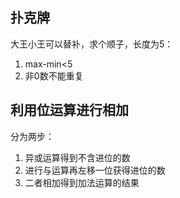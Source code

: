 ## 扑克牌  
大王小王可以替补，求个顺子，长度为5：  
1. max-min<5  
2. 非0数不能重复  
## 利用位运算进行相加  
分为两步：  
1. 异或运算得到不含进位的数  
2. 进行与运算再左移一位获得进位的数  
3. 二者相加得到加法运算的结果  
```  

```
